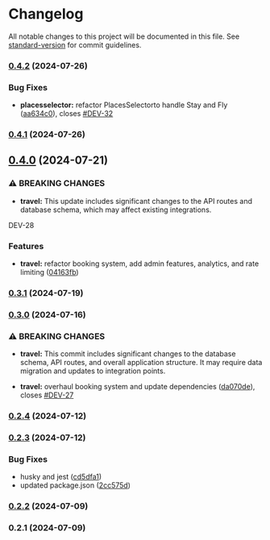 # Changelog

All notable changes to this project will be documented in this file. See [standard-version](https://github.com/conventional-changelog/standard-version) for commit guidelines.

### [0.4.2](https://github.com/arminbabaeistudio/travelese.xyz/compare/v0.4.1...v0.4.2) (2024-07-26)

### Bug Fixes

- **placesselector:** refactor PlacesSelectorto handle Stay and Fly ([aa634c0](https://github.com/arminbabaeistudio/travelese.xyz/commit/aa634c02f749f2a59484deaa757673c8c00821b6)), closes [#DEV-32](https://github.com/arminbabaeistudio/travelese.xyz/issues/DEV-32)

### [0.4.1](https://github.com/arminbabaeistudio/travelese.xyz/compare/v0.4.0...v0.4.1) (2024-07-26)

## [0.4.0](https://github.com/arminbabaeistudio/travelese.xyz/compare/v0.3.1...v0.4.0) (2024-07-21)

### ⚠ BREAKING CHANGES

- **travel:** This update includes significant changes to the API routes and database schema,
  which may affect existing integrations.

DEV-28

### Features

- **travel:** refactor booking system, add admin features, analytics, and rate limiting ([04163fb](https://github.com/arminbabaeistudio/travelese.xyz/commit/04163fb1915e5838fc51eaee7ede8eed6183f8d8))

### [0.3.1](https://github.com/arminbabaeistudio/travelese.xyz/compare/v0.3.0...v0.3.1) (2024-07-19)

### [0.3.0](https://github.com/arminbabaeistudio/travelese.xyz/compare/v0.2.3...v0.3.0) (2024-07-16)

### ⚠ BREAKING CHANGES

- **travel:** This commit includes significant changes to the database schema, API routes, and
  overall application structure. It may require data migration and updates to integration points.

- **travel:** overhaul booking system and update dependencies ([da070de](https://github.com/arminbabaeistudio/travelese.xyz/commit/da070de2c4b0518f5354cff72da5b8b0838ba873)), closes [#DEV-27](https://github.com/arminbabaeistudio/travelese.xyz/issues/DEV-27)

### [0.2.4](https://github.com/arminbabaeistudio/travelese.xyz/compare/v0.2.3...v0.2.4) (2024-07-12)

### [0.2.3](https://github.com/arminbabaeistudio/travelese.xyz/compare/v0.2.2...v0.2.3) (2024-07-12)

### Bug Fixes

- husky and jest ([cd5dfa1](https://github.com/arminbabaeistudio/travelese.xyz/commit/cd5dfa1bfe3ae929896f776a627aec5da719d8da))
- updated package.json ([2cc575d](https://github.com/arminbabaeistudio/travelese.xyz/commit/2cc575d4ab339a60aa6b3c5119b4e2e6b0adf58b))

### [0.2.2](https://github.com/arminbabaeistudio/travelese.xyz/compare/v0.2.1...v0.2.2) (2024-07-09)

### 0.2.1 (2024-07-09)
